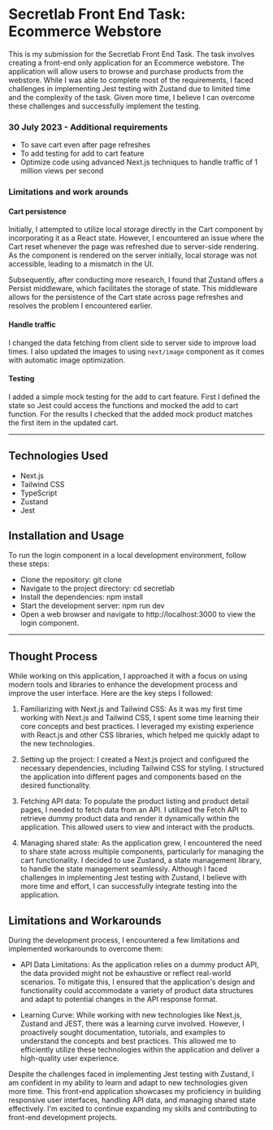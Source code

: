 # Secretlab Front End Task: Ecommerce Webstore

This is my submission for the Secretlab Front End Task. The task involves creating a front-end only application for an Ecommerce webstore. The application will allow users to browse and purchase products from the webstore. While I was able to complete most of the requirements, I faced challenges in implementing Jest testing with Zustand due to limited time and the complexity of the task. Given more time, I believe I can overcome these challenges and successfully implement the testing.

### 30 July 2023 - Additional requirements

- To save cart even after page refreshes
- To add testing for add to cart feature
- Optimize code using advanced Next.js techniques to handle traffic of 1 million views per second

### Limitations and work arounds

#### Cart persistence

Initially, I attempted to utilize local storage directly in the Cart component by incorporating it as a React state. However, I encountered an issue where the Cart reset whenever the page was refreshed due to server-side rendering. As the component is rendered on the server initially, local storage was not accessible, leading to a mismatch in the UI.

Subsequently, after conducting more research, I found that Zustand offers a Persist middleware, which facilitates the storage of state. This middleware allows for the persistence of the Cart state across page refreshes and resolves the problem I encountered earlier.

#### Handle traffic

I changed the data fetching from client side to server side to improve load times. I also updated the images to using `next/image` component as it comes with automatic image optimization.

#### Testing

I added a simple mock testing for the add to cart feature. First I defined the state so Jest could access the functions and mocked the add to cart function. For the results I checked that the added mock product matches the first item in the updated cart.

---

## Technologies Used

- Next.js
- Tailwind CSS
- TypeScript
- Zustand
- Jest

## Installation and Usage

To run the login component in a local development environment, follow these steps:

- Clone the repository: git clone <repository-url>
- Navigate to the project directory: cd secretlab
- Install the dependencies: npm install
- Start the development server: npm run dev
- Open a web browser and navigate to http://localhost:3000 to view the login component.

---

## Thought Process

While working on this application, I approached it with a focus on using modern tools and libraries to enhance the development process and improve the user interface. Here are the key steps I followed:

1. Familiarizing with Next.js and Tailwind CSS: As it was my first time working with Next.js and Tailwind CSS, I spent some time learning their core concepts and best practices. I leveraged my existing experience with React.js and other CSS libraries, which helped me quickly adapt to the new technologies.

2. Setting up the project: I created a Next.js project and configured the necessary dependencies, including Tailwind CSS for styling. I structured the application into different pages and components based on the desired functionality.

3. Fetching API data: To populate the product listing and product detail pages, I needed to fetch data from an API. I utilized the Fetch API to retrieve dummy product data and render it dynamically within the application. This allowed users to view and interact with the products.

4. Managing shared state: As the application grew, I encountered the need to share state across multiple components, particularly for managing the cart functionality. I decided to use Zustand, a state management library, to handle the state management seamlessly. Although I faced challenges in implementing Jest testing with Zustand, I believe with more time and effort, I can successfully integrate testing into the application.

## Limitations and Workarounds

During the development process, I encountered a few limitations and implemented workarounds to overcome them:

- API Data Limitations: As the application relies on a dummy product API, the data provided might not be exhaustive or reflect real-world scenarios. To mitigate this, I ensured that the application's design and functionality could accommodate a variety of product data structures and adapt to potential changes in the API response format.

- Learning Curve: While working with new technologies like Next.js, Zustand and JEST, there was a learning curve involved. However, I proactively sought documentation, tutorials, and examples to understand the concepts and best practices. This allowed me to efficiently utilize these technologies within the application and deliver a high-quality user experience.

Despite the challenges faced in implementing Jest testing with Zustand, I am confident in my ability to learn and adapt to new technologies given more time. This front-end application showcases my proficiency in building responsive user interfaces, handling API data, and managing shared state effectively. I'm excited to continue expanding my skills and contributing to front-end development projects.
